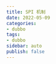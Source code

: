 ```yaml
---
title: SPI 机制
date: 2022-05-09
categories:
- dubbo
tags:
- dubbo
sidebar: auto
publish: false
---
```


